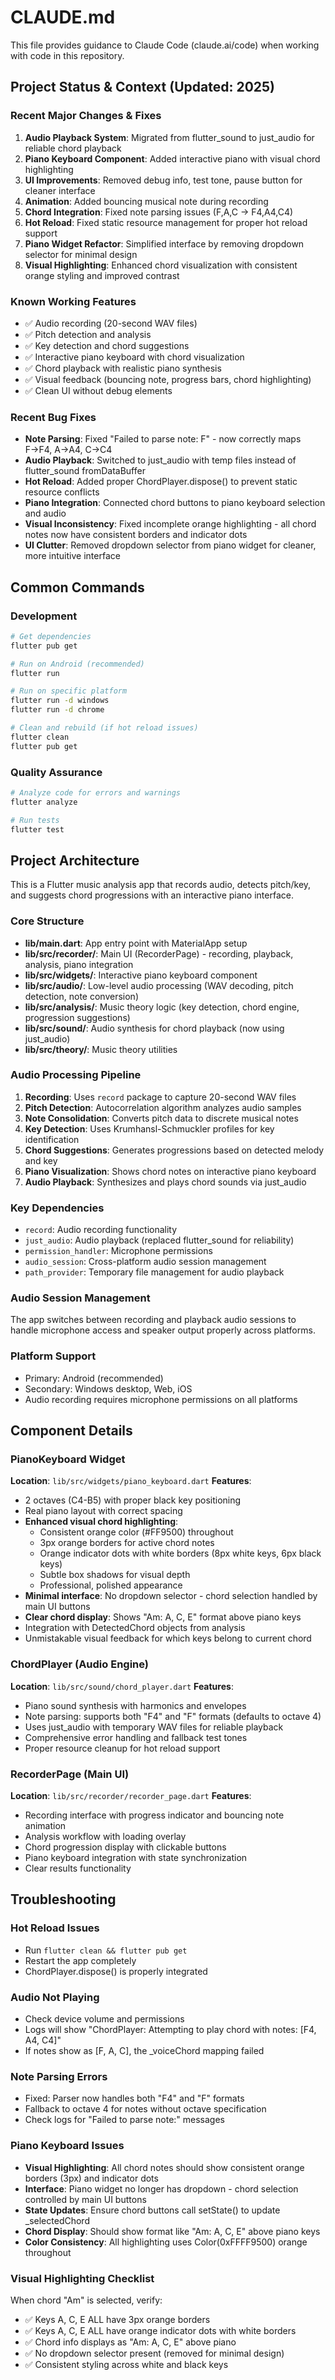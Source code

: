 # CLAUDE.md

This file provides guidance to Claude Code (claude.ai/code) when working with code in this repository.

## Project Status & Context (Updated: 2025)

### Recent Major Changes & Fixes
1. **Audio Playback System**: Migrated from flutter_sound to just_audio for reliable chord playback
2. **Piano Keyboard Component**: Added interactive piano with visual chord highlighting
3. **UI Improvements**: Removed debug info, test tone, pause button for cleaner interface
4. **Animation**: Added bouncing musical note during recording
5. **Chord Integration**: Fixed note parsing issues (F,A,C → F4,A4,C4)
6. **Hot Reload**: Fixed static resource management for proper hot reload support
7. **Piano Widget Refactor**: Simplified interface by removing dropdown selector for minimal design
8. **Visual Highlighting**: Enhanced chord visualization with consistent orange styling and improved contrast

### Known Working Features
- ✅ Audio recording (20-second WAV files)
- ✅ Pitch detection and analysis
- ✅ Key detection and chord suggestions
- ✅ Interactive piano keyboard with chord visualization
- ✅ Chord playback with realistic piano synthesis
- ✅ Visual feedback (bouncing note, progress bars, chord highlighting)
- ✅ Clean UI without debug elements

### Recent Bug Fixes
- **Note Parsing**: Fixed "Failed to parse note: F" - now correctly maps F→F4, A→A4, C→C4
- **Audio Playback**: Switched to just_audio with temp files instead of flutter_sound fromDataBuffer
- **Hot Reload**: Added proper ChordPlayer.dispose() to prevent static resource conflicts
- **Piano Integration**: Connected chord buttons to piano keyboard selection and audio
- **Visual Inconsistency**: Fixed incomplete orange highlighting - all chord notes now have consistent borders and indicator dots
- **UI Clutter**: Removed dropdown selector from piano widget for cleaner, more intuitive interface

## Common Commands

### Development
```bash
# Get dependencies
flutter pub get

# Run on Android (recommended)
flutter run

# Run on specific platform
flutter run -d windows
flutter run -d chrome

# Clean and rebuild (if hot reload issues)
flutter clean
flutter pub get
```

### Quality Assurance
```bash
# Analyze code for errors and warnings
flutter analyze

# Run tests
flutter test
```

## Project Architecture

This is a Flutter music analysis app that records audio, detects pitch/key, and suggests chord progressions with an interactive piano interface.

### Core Structure
- **lib/main.dart**: App entry point with MaterialApp setup
- **lib/src/recorder/**: Main UI (RecorderPage) - recording, playback, analysis, piano integration
- **lib/src/widgets/**: Interactive piano keyboard component
- **lib/src/audio/**: Low-level audio processing (WAV decoding, pitch detection, note conversion)
- **lib/src/analysis/**: Music theory logic (key detection, chord engine, progression suggestions)
- **lib/src/sound/**: Audio synthesis for chord playback (now using just_audio)
- **lib/src/theory/**: Music theory utilities

### Audio Processing Pipeline
1. **Recording**: Uses `record` package to capture 20-second WAV files
2. **Pitch Detection**: Autocorrelation algorithm analyzes audio samples
3. **Note Consolidation**: Converts pitch data to discrete musical notes
4. **Key Detection**: Uses Krumhansl-Schmuckler profiles for key identification
5. **Chord Suggestions**: Generates progressions based on detected melody and key
6. **Piano Visualization**: Shows chord notes on interactive piano keyboard
7. **Audio Playback**: Synthesizes and plays chord sounds via just_audio

### Key Dependencies
- `record`: Audio recording functionality
- `just_audio`: Audio playback (replaced flutter_sound for reliability)
- `permission_handler`: Microphone permissions
- `audio_session`: Cross-platform audio session management
- `path_provider`: Temporary file management for audio playback

### Audio Session Management
The app switches between recording and playback audio sessions to handle microphone access and speaker output properly across platforms.

### Platform Support
- Primary: Android (recommended)
- Secondary: Windows desktop, Web, iOS
- Audio recording requires microphone permissions on all platforms

## Component Details

### PianoKeyboard Widget
**Location**: `lib/src/widgets/piano_keyboard.dart`
**Features**:
- 2 octaves (C4-B5) with proper black key positioning
- Real piano layout with correct spacing
- **Enhanced visual chord highlighting**:
  - Consistent orange color (#FF9500) throughout
  - 3px orange borders for active chord notes
  - Orange indicator dots with white borders (8px white keys, 6px black keys)
  - Subtle box shadows for visual depth
  - Professional, polished appearance
- **Minimal interface**: No dropdown selector - chord selection handled by main UI buttons
- **Clear chord display**: Shows "Am: A, C, E" format above piano keys
- Integration with DetectedChord objects from analysis
- Unmistakable visual feedback for which keys belong to current chord

### ChordPlayer (Audio Engine)
**Location**: `lib/src/sound/chord_player.dart`
**Features**:
- Piano sound synthesis with harmonics and envelopes
- Note parsing: supports both "F4" and "F" formats (defaults to octave 4)
- Uses just_audio with temporary WAV files for reliable playback
- Comprehensive error handling and fallback test tones
- Proper resource cleanup for hot reload support

### RecorderPage (Main UI)
**Location**: `lib/src/recorder/recorder_page.dart`
**Features**:
- Recording interface with progress indicator and bouncing note animation
- Analysis workflow with loading overlay
- Chord progression display with clickable buttons
- Piano keyboard integration with state synchronization
- Clear results functionality

## Troubleshooting

### Hot Reload Issues
- Run `flutter clean && flutter pub get`
- Restart the app completely
- ChordPlayer.dispose() is properly integrated

### Audio Not Playing
- Check device volume and permissions
- Logs will show "ChordPlayer: Attempting to play chord with notes: [F4, A4, C4]"
- If notes show as [F, A, C], the _voiceChord mapping failed

### Note Parsing Errors
- Fixed: Parser now handles both "F4" and "F" formats
- Fallback to octave 4 for notes without octave specification
- Check logs for "Failed to parse note:" messages

### Piano Keyboard Issues
- **Visual Highlighting**: All chord notes should show consistent orange borders (3px) and indicator dots
- **Interface**: Piano widget no longer has dropdown - chord selection controlled by main UI buttons
- **State Updates**: Ensure chord buttons call setState() to update _selectedChord
- **Chord Display**: Should show format like "Am: A, C, E" above piano keys
- **Color Consistency**: All highlighting uses Color(0xFFFF9500) orange throughout

### Visual Highlighting Checklist
When chord "Am" is selected, verify:
- ✅ Keys A, C, E ALL have 3px orange borders
- ✅ Keys A, C, E ALL have orange indicator dots with white borders  
- ✅ Chord info displays as "Am: A, C, E" above piano
- ✅ No dropdown selector present (removed for minimal design)
- ✅ Consistent styling across white and black keys